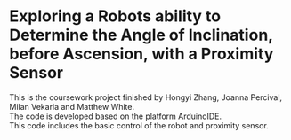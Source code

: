# Exploring a Robots ability to Determine the Angle of Inclination, before Ascension, with a Proximity Sensor

This is the coursework project finished by Hongyi Zhang, Joanna Percival, Milan Vekaria and Matthew White.  
The code is developed based on the platform ArduinoIDE.  
This code includes the basic control of the robot and proximity sensor.
